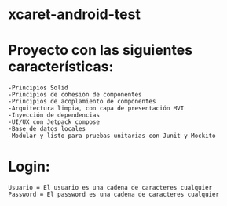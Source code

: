 # xcaret-android-test

# Proyecto con las siguientes características:<br />
    -Principios Solid 
    -Principios de cohesión de componentes
    -Principios de acoplamiento de componentes
    -Arquitectura limpia, con capa de presentación MVI
    -Inyección de dependencias
    -UI/UX con Jetpack compose
    -Base de datos locales
    -Modular y listo para pruebas unitarias con Junit y Mockito

# Login:
    Usuario = El usuario es una cadena de caracteres cualquier 
    Password = El password es una cadena de caracteres cualquier 
